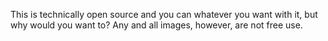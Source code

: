 This is technically open source and you can whatever you want with it, but why would you want to?
Any and all images, however, are not free use.
